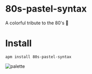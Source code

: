 # 80s-pastel-syntax
A colorful tribute to the 80's :blue_heart:

# Install

```console
apm install 80s-pastel-syntax
```
![palette](https://raw.githubusercontent.com/Kelvinrr/seafoam-syntax/master/palette.png)
